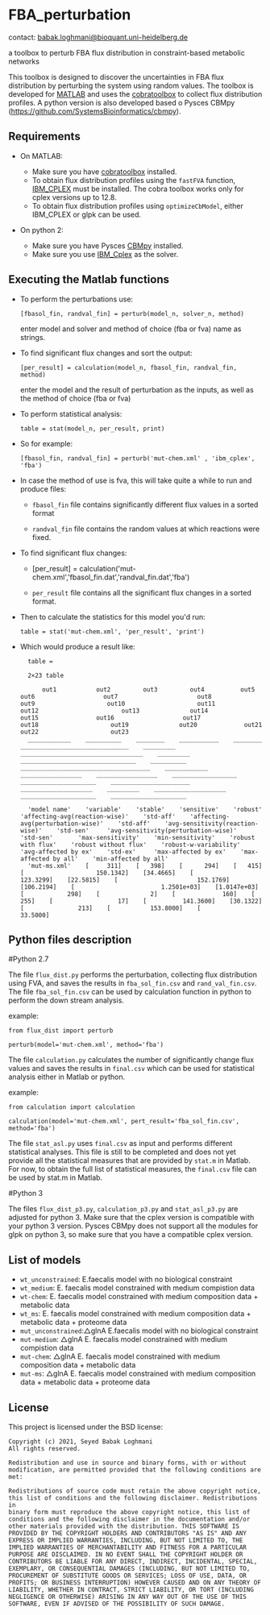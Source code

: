 # FBA_perturbation
contact: babak.loghmani@bioquant.uni-heidelberg.de

a toolbox to perturb FBA flux distribution in constraint-based metabolic networks

This toolbox is designed to discover the uncertainties in FBA flux distribution by perturbing the system using random values.
The toolbox is developed for [MATLAB](mathworks.com) and uses the [cobratoolbox](https://opencobra.github.io/cobratoolbox/stable/) to collect flux distribution profiles. A python version is also developed based o Pysces CBMpy (https://github.com/SystemsBioinformatics/cbmpy).

## Requirements

 * On MATLAB:
 
   * Make sure you have [cobratoolbox](https://opencobra.github.io/cobratoolbox/stable/installation.html) installed.
   * To obtain flux distribution profiles using the `fastFVA` function, [IBM\_CPLEX](https://www.ibm.com/support/pages/cplex-optimization-studio-v128) must be installed. The cobra toolbox works only for cplex versions up to 12.8. 
   * To obtain flux distribution profiles using `optimizeCbModel`, either IBM\_CPLEX or glpk can be used.



 * On python 2:
   * Make sure you have Pysces [CBMpy](https://pythonhosted.org/cbmpy/install_doc.html) installed.
   * Make sure you use [IBM_Cplex](https://www.ibm.com/support/pages/cplex-optimization-studio-v128) as the solver.

## Executing the Matlab functions

* To perform the perturbations use: 
 
 	`[fbasol_fin, randval_fin] = perturb(model_n, solver_n, method)`

 	enter model and solver and method of choice (fba or fva) name as strings.

* To find significant flux changes and sort the output:

	`[per_result] = calculation(model_n, fbasol_fin, randval_fin, method)`

	enter the model and the result of perturbation as the inputs, as well as the method of choice (fba or fva)
 
* To perform statistical analysis:

	`table = stat(model_n, per_result, print)`

* So for example: 

	`[fbasol_fin, randval_fin] = perturb('mut-chem.xml' , 'ibm_cplex', 'fba')`


* In case the method of use is fva, this will take quite a while to run and produce files:

  * `fbasol_fin` file contains significantly different flux values in a sorted format

  * `randval_fin` file contains the random values at which reactions were fixed.
  
* To find significant flux changes:

	* [per_result] = calculation('mut-chem.xml','fbasol_fin.dat','randval_fin.dat','fba')

  * `per_result` file contains all the significant flux changes in a sorted format. 

* Then to calculate the statistics for this model you'd run:

	`table = stat('mut-chem.xml', 'per_result', 'print')`

* Which would produce a result like:

		table =

		2×23 table

			out1           out2         out3         out4          out5                   out6                   out7                      out8                     out9                    out10                    out11                      out12                       out13              out14                out15                out16                   out17                    out18                    out19              out20             out21                    out22                    out23        
		____________    __________    ________    ___________    ________    ______________________________    _________    __________________________________    _________    ________________________________    __________    ____________________________________    ____________    _________________    _________________    __________________    _____________________    ______________________    ____________________    _________    ____________________    _____________________    _____________________

		'model name'    'variable'    'stable'    'sensitive'    'robust'    'affecting-avg(reaction-wise)'    'std-aff'    'affecting-avg(perturbation-wise)'    'std-aff'    'avg-sensitivity(reaction-wise)'    'std-sen'     'avg-sensitivity(perturbation-wise)'    'std-sen'       'max-sensitivity'    'min-sensitivity'    'robust with flux'    'robust without flux'    'robust-w-variability'    'avg-affected by ex'    'std-ex'     'max-affected by ex'    'max-affected by all'    'min-affected by all'
		'mut-ms.xml'    [     311]    [   398]    [      294]    [   415]    [                    150.1342]    [34.4665]    [                        123.3299]    [22.5815]    [                      152.1769]    [106.2194]    [                        1.2501e+03]    [1.0147e+03]    [            298]    [              2]    [             160]    [                255]    [                  17]    [          141.3600]    [30.1322]    [               213]    [           153.8000]    [            33.5000]

## Python files description

#Python 2.7

The file `flux_dist.py` performs the perturbation, collecting flux distribution using FVA, and saves the results in `fba_sol_fin.csv` and `rand_val_fin.csv`. The file `fba_sol_fin.csv` can be used by calculation function in python to perform the down stream analysis.

example:

	from flux_dist import perturb
	
	perturb(model='mut-chem.xml', method='fba')


The file `calculation.py` calculates the number of significantly change flux values and saves the results in `final.csv` which can be used for statistical analysis either in Matlab or python.

example:

	from calculation import calculation 
	
	calculation(model='mut-chem.xml', pert_result='fba_sol_fin.csv', method='fba')


The file `stat_asl.py` uses `final.csv` as input and performs different statistical analyses. This file is still to be completed and does not yet provide all the statistical measures that are provided by `stat.m` in Matlab. For now, to obtain the full list of statistical measures, the `final.csv` file can be used by stat.m in Matlab.

#Python 3

The files `flux_dist_p3.py`, `calculation_p3.py` and `stat_asl_p3.py` are adjusted for python 3. Make sure that the cplex version is compatible with your python 3 version. Pysces CBMpy does not support all the modules for glpk on python 3, so make sure that you have a compatible cplex version.

## List of models

* `wt_unconstrained`: E.faecalis model with no biological constraint
* `wt_medium`: E. faecalis model constrained with medium compistion data
* `wt-chem`: E. faecalis model constrained with medium composition data + metabolic data
* `wt_ms`: E. faecalis model constrained with medium composition data + metabolic data + proteome data
* `mut_unconstrained`:△glnA E.faecalis model with no biological constraint
* `mut-medium`: △glnA E. faecalis model constrained with medium compistion data
* `mut-chem`: △glnA E. faecalis model constrained with medium composition data + metabolic data
* `mut-ms`: △glnA E. faecalis model constrained with medium composition data + metabolic data + proteome data

## License
This project is licensed under the BSD license: 

	Copyright (c) 2021, Seyed Babak Loghmani
	All rights reserved. 
	
	Redistribution and use in source and binary forms, with or without 
	modification, are permitted provided that the following conditions are 
	met: 
	
	Redistributions of source code must retain the above copyright notice, 
	this list of conditions and the following disclaimer. Redistributions in 
	binary form must reproduce the above copyright notice, this list of 
	conditions and the following disclaimer in the documentation and/or 
	other materials provided with the distribution. THIS SOFTWARE IS 
	PROVIDED BY THE COPYRIGHT HOLDERS AND CONTRIBUTORS "AS IS" AND ANY 
	EXPRESS OR IMPLIED WARRANTIES, INCLUDING, BUT NOT LIMITED TO, THE 
	IMPLIED WARRANTIES OF MERCHANTABILITY AND FITNESS FOR A PARTICULAR 
	PURPOSE ARE DISCLAIMED. IN NO EVENT SHALL THE COPYRIGHT HOLDER OR 
	CONTRIBUTORS BE LIABLE FOR ANY DIRECT, INDIRECT, INCIDENTAL, SPECIAL, 
	EXEMPLARY, OR CONSEQUENTIAL DAMAGES (INCLUDING, BUT NOT LIMITED TO, 
	PROCUREMENT OF SUBSTITUTE GOODS OR SERVICES; LOSS OF USE, DATA, OR 
	PROFITS; OR BUSINESS INTERRUPTION) HOWEVER CAUSED AND ON ANY THEORY OF 
	LIABILITY, WHETHER IN CONTRACT, STRICT LIABILITY, OR TORT (INCLUDING 
	NEGLIGENCE OR OTHERWISE) ARISING IN ANY WAY OUT OF THE USE OF THIS 
	SOFTWARE, EVEN IF ADVISED OF THE POSSIBILITY OF SUCH DAMAGE. 
	
